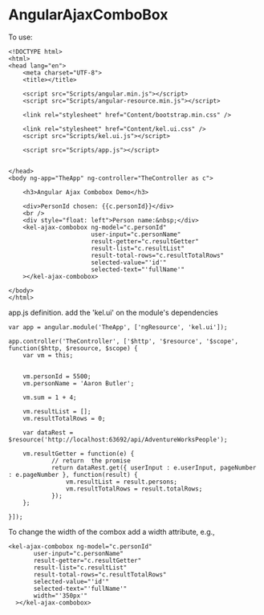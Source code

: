 AngularAjaxComboBox
===================
  
To use:

    <!DOCTYPE html>
    <html>
    <head lang="en">
        <meta charset="UTF-8">
        <title></title>
      
        <script src="Scripts/angular.min.js"></script>
        <script src="Scripts/angular-resource.min.js"></script>
      
        <link rel="stylesheet" href="Content/bootstrap.min.css" />
      
        <link rel="stylesheet" href="Content/kel.ui.css" />
        <script src="Scripts/kel.ui.js"></script>
      
        <script src="Scripts/app.js"></script>
      
      
    </head>
    <body ng-app="TheApp" ng-controller="TheController as c">
      
        <h3>Angular Ajax Combobox Demo</h3>
      
        <div>PersonId chosen: {{c.personId}}</div>
        <br />
        <div style="float: left">Person name:&nbsp;</div>
        <kel-ajax-combobox ng-model="c.personId"
                           user-input="c.personName"
                           result-getter="c.resultGetter"
                           result-list="c.resultList"
                           result-total-rows="c.resultTotalRows"
                           selected-value="'id'"
                           selected-text="'fullName'"
        ></kel-ajax-combobox>
      
    </body>
    </html>
  
app.js definition. add the 'kel.ui' on the module's dependencies

    var app = angular.module('TheApp', ['ngResource', 'kel.ui']);
  
    app.controller('TheController', ['$http', '$resource', '$scope', function($http, $resource, $scope) {
        var vm = this;
    
    
        vm.personId = 5500;
        vm.personName = 'Aaron Butler';
    
        vm.sum = 1 + 4;
    
        vm.resultList = [];
        vm.resultTotalRows = 0;
    
        var dataRest = $resource('http://localhost:63692/api/AdventureWorksPeople');
    
        vm.resultGetter = function(e) {
                // return  the promise
                return dataRest.get({ userInput : e.userInput, pageNumber : e.pageNumber }, function(result) {
                    vm.resultList = result.persons;
                    vm.resultTotalRows = result.totalRows;
                });
        };
    
    }]);  
  
To change the width of the combox add a width attribute, e.g.,

    <kel-ajax-combobox ng-model="c.personId"
           user-input="c.personName"
           result-getter="c.resultGetter"
           result-list="c.resultList"
           result-total-rows="c.resultTotalRows"
           selected-value="'id'"
           selected-text="'fullName'"
           width="'350px'"
      ></kel-ajax-combobox>
